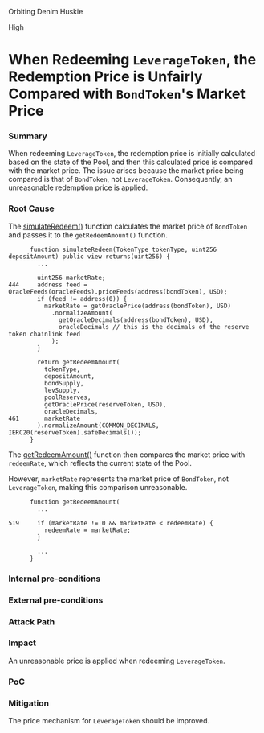 Orbiting Denim Huskie

High

# When Redeeming `LeverageToken`, the Redemption Price is Unfairly Compared with `BondToken`'s Market Price

### Summary

When redeeming `LeverageToken`, the redemption price is initially calculated based on the state of the Pool, and then this calculated price is compared with the market price. The issue arises because the market price being compared is that of `BondToken`, not `LeverageToken`. Consequently, an unreasonable redemption price is applied.

### Root Cause

The [simulateRedeem()](https://github.com/sherlock-audit/2024-12-plaza-finance/tree/main/plaza-evm/src/Pool.sol#L444) function calculates the market price of `BondToken` and passes it to the `getRedeemAmount()` function.

```solidity
      function simulateRedeem(TokenType tokenType, uint256 depositAmount) public view returns(uint256) {
        ...

        uint256 marketRate;
444     address feed = OracleFeeds(oracleFeeds).priceFeeds(address(bondToken), USD);
        if (feed != address(0)) {
          marketRate = getOraclePrice(address(bondToken), USD)
            .normalizeAmount(
              getOracleDecimals(address(bondToken), USD), 
              oracleDecimals // this is the decimals of the reserve token chainlink feed
            );
        }

        return getRedeemAmount(
          tokenType,
          depositAmount,
          bondSupply,
          levSupply,
          poolReserves,
          getOraclePrice(reserveToken, USD),
          oracleDecimals,
461       marketRate
        ).normalizeAmount(COMMON_DECIMALS, IERC20(reserveToken).safeDecimals());
      }
```

The [getRedeemAmount()](https://github.com/sherlock-audit/2024-12-plaza-finance/tree/main/plaza-evm/src/Pool.sol#L519) function then compares the market price with `redeemRate`, which reflects the current state of the Pool.

However, `marketRate` represents the market price of `BondToken`, not `LeverageToken`, making this comparison unreasonable.

```solidity
      function getRedeemAmount(
        ...

519     if (marketRate != 0 && marketRate < redeemRate) {
          redeemRate = marketRate;
        }
        
        ...
      }
```

### Internal pre-conditions

### External pre-conditions

### Attack Path

### Impact

An unreasonable price is applied when redeeming `LeverageToken`.

### PoC

### Mitigation

The price mechanism for `LeverageToken` should be improved.